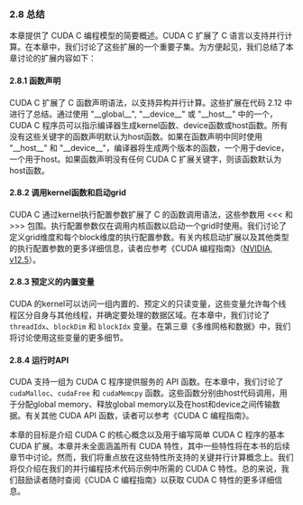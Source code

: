 ### 2.8 总结

本章提供了 CUDA C 编程模型的简要概述。CUDA C 扩展了 C 语言以支持并行计算。在本章中，我们讨论了这些扩展的一个重要子集。为方便起见，我们总结了本章讨论的扩展内容如下：

#### 2.8.1 函数声明

CUDA C 扩展了 C 函数声明语法，以支持异构并行计算。这些扩展在代码 2.12 中进行了总结。通过使用 "\_\_global\_\_", "\_\_device\_\_" 或 "\_\_host\_\_" 中的一个，CUDA C 程序员可以指示编译器生成kernel函数、device函数或host函数。所有没有这些关键字的函数声明默认为host函数。如果在函数声明中同时使用 "\_\_host\_\_" 和 "\_\_device\_\_"，编译器将生成两个版本的函数，一个用于device，一个用于host。如果函数声明没有任何 CUDA C 扩展关键字，则该函数默认为host函数。

#### 2.8.2 调用kernel函数和启动grid

CUDA C 通过kernel执行配置参数扩展了 C 的函数调用语法，这些参数用 <<< 和 >>> 包围。执行配置参数仅在调用内核函数以启动一个grid时使用。我们讨论了定义grid维度和每个block维度的执行配置参数。有关内核启动扩展以及其他类型的执行配置参数的更多详细信息，读者应参考《CUDA 编程指南》（[NVIDIA, v12.5](https://docs.nvidia.com/cuda/cuda-c-programming-guide/)）。

#### 2.8.3 预定义的内置变量

CUDA 的kernel可以访问一组内置的、预定义的只读变量，这些变量允许每个线程区分自身与其他线程，并确定要处理的数据区域。在本章中，我们讨论了 `threadIdx`、`blockDim` 和 `blockIdx` 变量。在第三章《多维网格和数据》中，我们将讨论使用这些变量的更多细节。

#### 2.8.4 运行时API

CUDA 支持一组为 CUDA C 程序提供服务的 API 函数。在本章中，我们讨论了 `cudaMalloc`、`cudaFree` 和 `cudaMemcpy` 函数。这些函数分别由host代码调用，用于分配global memory、释放global memory以及在host和device之间传输数据。有关其他 CUDA API 函数，读者可以参考《CUDA C 编程指南》。

本章的目标是介绍 CUDA C 的核心概念以及用于编写简单 CUDA C 程序的基本 CUDA 扩展。本章并未全面涵盖所有 CUDA 特性，其中一些特性将在本书的后续章节中讨论。然而，我们将重点放在这些特性所支持的关键并行计算概念上。我们将仅介绍在我们的并行编程技术代码示例中所需的 CUDA C 特性。总的来说，我们鼓励读者随时查阅《CUDA C 编程指南》以获取 CUDA C 特性的更多详细信息。